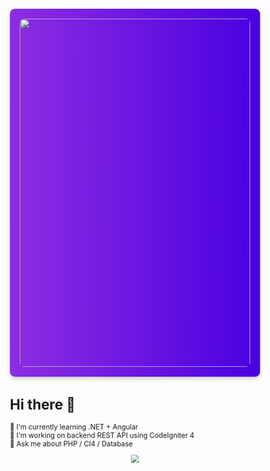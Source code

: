 <p align="center">
  <div style="background: linear-gradient(to right, #8e2de2, #4a00e0); padding: 20px; border-radius: 10px; box-shadow: 0 4px 8px rgba(0,0,0,0.2);">
    <img src="https://github.com/nttk-aun/nttk-aun/blob/main/assets/dev-gif.gif?raw=true" style="width: 100%; max-width: 1000px; height: 700px; max-height: 700px; border-radius: 8px;" />
  </div>
</p>


# Hi there 👋

🌱 I'm currently learning .NET + Angular  
🔭 I'm working on backend REST API using CodeIgniter 4  
💬 Ask me about PHP / CI4 / Database  

<p align="center">
  <img src="https://github-readme-stats.vercel.app/api?username=nttk-aun&show_icons=true&theme=radical" />
</p>
